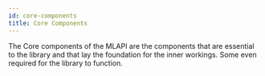 ```yaml
---
id: core-components
title: Core Components
---
```


The Core components of the MLAPI are the components that are essential to the library and that lay the foundation for the inner workings. Some even required for the library to function.